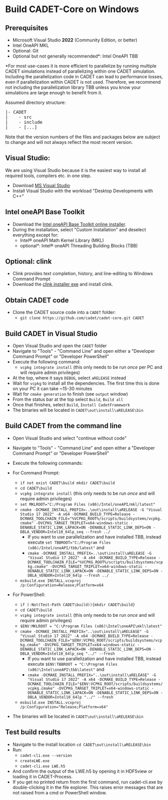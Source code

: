# Build CADET-Core on Windows

## Prerequisites

* Microsoft Visual Studio **2022** (Community Edition, or better)
* Intel OneAPI MKL
* Optional: Git
* Optional but not generally recommended*: Intel OneAPI TBB

*For most use-cases it is more efficient to parallelize by running multiple CADET simulations instead 
of parallelizing within one CADET simulation. Including the parallelization code in CADET can lead to performance
losses, even if parallelization within CADET is not used. 
Therefore, we recommend not including the parallelization library TBB 
unless you know your simulations are large enough to benefit from it.

Assumed directory structure:

<pre>
|- CADET
|    - src
|    - include
|    - [...]
</pre>

Note that the version numbers of the files and packages below are subject to change and will not always reflect the most
recent version.


## Visual Studio:
We are using Visual Studio because it is the easiest way to install all required tools, compilers etc. in one step.

- Download [MS Visual Studio](https://visualstudio.microsoft.com/de/downloads/)
- Install Visual Studio with the workload "Desktop Developments with C++"

## Intel oneAPI Base Toolkit

- Download
  the [Intel oneAPI Base Toolkit online installer](https://www.intel.com/content/www/us/en/developer/tools/oneapi/base-toolkit-download.html?operatingsystem=window&distributions=webdownload&options=online).
- During the installation, select "Custom Installation" and deselect everything except for:
    - Intel® oneAPI Math Kernel Library (MKL)
    - optional*: Intel® oneAPI Threading Building Blocks (TBB)

## Optional:  clink

- Clink provides text completion, history, and line-editing to Windows Command Prompt
- Download the [clink installer exe](https://github.com/chrisant996/clink) and install clink.

## Obtain CADET code

- Clone the CADET source code into a `CADET` folder: 
  - `git clone https://github.com/cadet/cadet-core.git CADET`

## Build CADET in Visual Studio

- Open Visual Studio and open the `CADET` folder
- Navigate to "Tools" - "Command Line" and open either a "Developer Command Prompt" or "Developer PowerShell"
- Execute the following command:
    - `vcpkg integrate install` (this only needs to be run _once_ per PC and will require admin privileges)
- At the top, where it says `DEBUG`, select `aRELEASE` instead
- Wait for `vcpkg` to install all the dependencies. The first time this is done on your PC it can take ~15-30 minutes
- Wait for `cmake generation` to finish (see `output` window)
- From the status bar at the top select `Build`, `Build all`
- Once that finishes, select `Build`, `Install CadetFramework`
- The binaries will be located in `CADET\out\install\aRELEASE\bin`


## Build CADET from the command line

- Open Visual Studio and select "continue without code"
- Navigate to "Tools" - "Command Line" and open either a "Developer Command Prompt" or "Developer PowerShell"
- Execute the following commands:
- For Command Prompt:
    - `if not exist CADET\build mkdir CADET\build`
    - `cd CADET\build`
    - `vcpkg integrate install` (this only needs to be run _once_ and will require admin privileges)
    - `set MKLROOT="C:/Program Files (x86)/Intel/oneAPI/mkl/latest"`
    - `cmake -DCMAKE_INSTALL_PREFIX=..\out\install\aRELEASE -G "Visual Studio 17 2022" -A x64 -DCMAKE_BUILD_TYPE=Release -DCMAKE_TOOLCHAIN_FILE="%VCPKG_ROOT%/scripts/buildsystems/vcpkg.cmake" -DVCPKG_TARGET_TRIPLET=x64-windows-static -DENABLE_STATIC_LINK_LAPACK=ON -DENABLE_STATIC_LINK_DEPS=ON -DBLA_VENDOR=Intel10_64lp_seq --fresh ../`
        - If you want to use parallelization and have installed TBB, instead
          execute `set TBBROOT="C:/Program Files (x86)/Intel/oneAPI/tbb/latest"` and
        - `cmake -DCMAKE_INSTALL_PREFIX=..\out\install\aRELEASE -G "Visual Studio 17 2022" -A x64 -DCMAKE_BUILD_TYPE=Release -DCMAKE_TOOLCHAIN_FILE="%VCPKG_ROOT%/scripts/buildsystems/vcpkg.cmake" -DVCPKG_TARGET_TRIPLET=x64-windows-static -DENABLE_STATIC_LINK_LAPACK=ON -DENABLE_STATIC_LINK_DEPS=ON -DBLA_VENDOR=Intel10_64lp --fresh ../`
    - `msbuild.exe INSTALL.vcxproj /p:Configuration=Release;Platform=x64`
  
- For PowerShell:
    - `if (-Not(Test-Path CADET\build)){mkdir CADET\build}`
    - `cd CADET\build`
    - `vcpkg integrate install` (this only needs to be run _once_ and will require admin privileges)
    - `$ENV:MKLROOT = "C:\Program Files (x86)\Intel\oneAPI\mkl\latest"`
    - `cmake -DCMAKE_INSTALL_PREFIX="..\out\install\aRELEASE" -G "Visual Studio 17 2022" -A x64 -DCMAKE_BUILD_TYPE=Release -DCMAKE_TOOLCHAIN_FILE="$ENV:VCPKG_ROOT/scripts/buildsystems/vcpkg.cmake" -DVCPKG_TARGET_TRIPLET=x64-windows-static -DENABLE_STATIC_LINK_LAPACK=ON -DENABLE_STATIC_LINK_DEPS=ON -DBLA_VENDOR=Intel10_64lp_seq "../" --fresh`
      - If you want to use parallelization and have installed TBB, instead
           execute `$ENV:TBBROOT = "C:\Program Files (x86)\Intel\oneAPI\tbb\latest"`
      and 
      - `cmake -DCMAKE_INSTALL_PREFIX="..\out\install\aRELEASE" -G "Visual Studio 17 2022" -A x64 -DCMAKE_BUILD_TYPE=Release -DCMAKE_TOOLCHAIN_FILE="$ENV:VCPKG_ROOT/scripts/buildsystems/vcpkg.cmake" -DVCPKG_TARGET_TRIPLET=x64-windows-static -DENABLE_STATIC_LINK_LAPACK=ON -DENABLE_STATIC_LINK_DEPS=ON -DBLA_VENDOR=Intel10_64lp "../" --fresh`
    - `msbuild.exe INSTALL.vcxproj /p:Configuration="Release;Platform=x64"`
- The binaries will be located in `CADET\out\install\aRELEASE\bin`

## Test build results
- Navigate to the install location `cd CADET\out\install\aRELEASE\bin`
- Run:
  - `cadet-cli.exe --version`
  - `createLWE.exe`
  - `cadet-cli.exe LWE.h5`
- And confirm the output of the LWE.h5 by opening it in HDF5view or loading it in CADET-Process.
- If you get no printed return from the first command, run cadet-cli.exe by double-clicking it in the file explorer.
This raises error messages that are not raised from a cmd or PowerShell window.